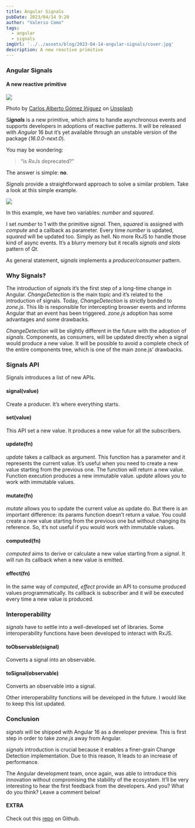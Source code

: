 ```yaml
---
title: Angular Signals
pubDate: 2023/04/14 9:20
author: "Valerio Como"
tags:
  - angular
  - signals
imgUrl: '../../assets/blog/2023-04-14-angular-signals/cover.jpg'
description: A new reactive primitive
---
```


### Angular Signals

#### A new reactive primitive

![](https://cdn-images-1.medium.com/max/800/0*51tQDG4IsFQtVJeY)

Photo by [Carlos Alberto Gómez Iñiguez](https://unsplash.com/@iniguez?utm_source=medium&utm_medium=referral) on [Unsplash](https://unsplash.com?utm_source=medium&utm_medium=referral)

S***ignals*** is a new primitive, which aims to handle asynchronous events and supports developers in adoptions of reactive patterns. It will be released with *Angular* 16 but it’s yet available through an unstable version of the package (*16.0.0-next.0*).

You may be wondering:

> “is *RxJs* deprecated?”

The answer is simple: **no**.

*Signals* provide a straightforward approach to solve a similar problem. Take a look at this simple example.

![](https://cdn-images-1.medium.com/max/800/1*CAB2fLcvI1WY1bON4vGJGQ.png)

In this example, we have two variables: *number* and *squared*.

I set *number* to 1 with the primitive *signal*. Then, *squared* is assigned with *compute* and a callback as parameter. Every time *number* is updated, *squared* will be updated too. Simply as hell. No more RxJS to handle those kind of async events. It’s a blurry memory but it recalls *signals and slots* pattern of *Qt*.

As general statement, s*ignals* implements a *producer/consumer* pattern.

### Why Signals?

The introduction of *signals* it’s the first step of a long-time change in Angular. *ChangeDetection* is the main topic and it’s related to the introduction of signals. Today, *ChangeDetection* is strictly bonded to *zone.js*. This lib is responsible for intercepting browser events and informs Angular that an event has been triggered. *zone.js* adoption has some advantages and some drawbacks.

*ChangeDetection* will be slightly different in the future with the adoption of *signals*. Components, as consumers, will be updated directly when a signal would produce a new value. It will be possible to avoid a complete check of the entire components tree, which is one of the main zone.js’ drawbacks.

### Signals API

Signals introduces a list of new APIs.

#### signal(value)

Create a producer. It’s where everything starts.

#### **set(value)**

This API set a new value. It produces a new value for all the subscribers.

#### **update(fn)**

*update* takes a callback as argument. This function has a parameter and it represents the current value. It’s useful when you need to create a new value starting from the previous one. The function will return a new value. Function execution produces a new immutable value. *update* allows you to work with immutable values.

#### mutate(fn)

*mutate* allows you to update the current value as update do. But there is an important difference: its params function doesn’t return a value. You could create a new value starting from the previous one but without changing its reference. So, it’s not useful if you would work with immutable values.

#### computed(fn)

*computed* aims to derive or calculate a new value starting from a *signal*. It will run its callback when a new value is emitted.

#### effect(fn)

In the same way of *computed*, *effect* provide an API to consume produced values programmatically. Its callback is subscriber and it will be executed every time a new value is produced.

### **Interoperability**

*signals* have to settle into a well-developed set of libraries. Some interoperability functions have been developed to interact with RxJS.

#### toObservable(signal)

Converts a signal into an observable.

#### toSignal(observable)

Converts an observable into a signal.

Other interoperability functions will be developed in the future. I would like to keep this list updated.

### Conclusion

*signals* will be shipped with Angular 16 as a developer preview. This is first step in order to take *zone.js* away from Angular.

*signals* introduction is crucial because it enables a finer-grain Change Detection implementation. Due to this reason, It leads to an increase of performance.

The Angular development team, once again, was able to introduce this innovation without compromising the stability of the ecosystem. It’ll be very interesting to hear the first feedback from the developers. And you? What do you think? Leave a comment below!

#### **EXTRA**

Check out this [repo](https://github.com/valeriocomo/angular-signals-demo) on Github.